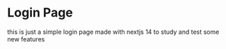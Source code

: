 # Login Page

this is just a simple login page made with nextjs 14 to study and test some new features
